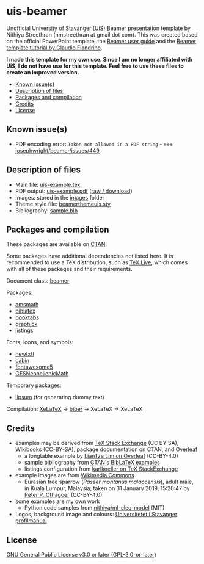 # uis-beamer <!-- omit in toc -->

Unofficial [University of Stavanger (UiS)](https://www.uis.no/) Beamer presentation template by Nithiya Streethran (nmstreethran at gmail dot com). This was created based on the official PowerPoint template, the [Beamer user guide](https://ctan.org/pkg/beamer) and the [Beamer template tutorial by Claudio Fiandrino](https://tex.stackexchange.com/a/146682/140109).

**I made this template for my own use. Since I am no longer affiliated with UiS, I do not have use for this template. Feel free to use these files to create an improved version.**

- [Known issue(s)](#known-issues)
- [Description of files](#description-of-files)
- [Packages and compilation](#packages-and-compilation)
- [Credits](#credits)
- [License](#license)

## Known issue(s)

- PDF encoding error: `Token not allowed in a PDF string` - see [josephwright/beamer/issues/449](https://github.com/josephwright/beamer/issues/449)

## Description of files

- Main file: [uis-example.tex](uis-example.tex)
- PDF output: [uis-example.pdf](uis-example.pdf) ([raw / download](https://raw.githubusercontent.com/nmstreethran/uis-beamer/master/uis-example.pdf))
- Images: stored in the [images](images/) folder
- Theme style file: [beamerthemeuis.sty](beamerthemeuis.sty)
- Bibliography: [sample.bib](sample.bib)

## Packages and compilation

These packages are available on [CTAN](https://www.ctan.org/).

Some packages have additional dependencies not listed here. It is recommended to use a TeX distribution, such as [TeX Live](https://tug.org/texlive/), which comes with all of these packages and their requirements.

Document class: [beamer](https://www.ctan.org/pkg/beamer)

Packages:

- [amsmath](https://www.ctan.org/pkg/amsmath)
- [biblatex](https://www.ctan.org/pkg/biblatex)
- [booktabs](https://www.ctan.org/pkg/booktabs)
- [graphicx](https://www.ctan.org/pkg/graphicx)
- [listings](https://www.ctan.org/pkg/listings)

Fonts, icons, and symbols:

- [newtxtt](https://www.ctan.org/pkg/newtxtt)
- [cabin](https://www.ctan.org/pkg/cabin)
- [fontawesome5](https://www.ctan.org/pkg/fontawesome5)
- [GFSNeohellenicMath](https://www.ctan.org/pkg/gfsneohellenicmath)

Temporary packages:

- [lipsum](https://www.ctan.org/pkg/lipsum) (for generating dummy text)

Compilation: [XeLaTeX](https://www.ctan.org/pkg/xetex) -> [biber](https://www.ctan.org/pkg/biber) -> XeLaTeX -> XeLaTeX

## Credits

- examples may be derived from [TeX Stack Exchange](https://tex.stackexchange.com/) (CC BY SA), [Wikibooks](https://en.wikibooks.org/wiki/LaTeX) (CC-BY-SA), package documentation on CTAN, and [Overleaf](https://www.overleaf.com/learn)
  - a longtable example by [LianTze Lim on Overleaf](https://www.overleaf.com/latex/examples/a-longtable-example/xxwzfxkxxjmc) (CC-BY-4.0)
  - sample bibliography from [CTAN's BibLaTeX examples](http://mirrors.ctan.org/macros/latex/contrib/biblatex/doc/examples/biblatex-examples.bib)
  - listings configuration from [karlkoeller on TeX StackExchange](https://tex.stackexchange.com/a/235822/140109)
- example images are from [Wikimedia Commons](https://commons.wikimedia.org/wiki/Main_Page)
  - Eurasian tree sparrow (*Passer montanus malaccensis*), adult male, in Kuala Lumpur, Malaysia; taken on 31 January 2019, 15:20:47 by [Peter P. Othagoer](https://commons.wikimedia.org/wiki/File:Passer_montanus_malaccensis_@_Kuala_Lumpur,_Malaysia_%281%29.jpg) (CC-BY-4.0)
- some examples are my own work
  - Python code samples from [nithiya/ml-elec-model](https://gitlab.com/nithiya/ml-elec-model) (MIT)
- Logos, background image and colours: [Universitetet i Stavanger profilmanual](http://uis.profilmanual.fasett.no/universitetet-i-stavanger-profilmanual-1)

## License

[GNU General Public License v3.0 or later (GPL-3.0-or-later)](https://www.gnu.org/licenses/gpl-3.0.en.html)
